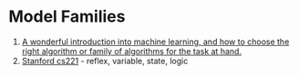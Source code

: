 # Model Families

1. [A wonderful introduction into machine learning, and how to choose the right algorithm or family of algorithms for the task at hand.](https://blogs.sas.com/content/subconsciousmusings/2017/04/12/machine-learning-algorithm-use/)
2. [Stanford cs221](https://stanford.edu/\~shervine/teaching/cs-221/) - reflex, variable, state, logic
